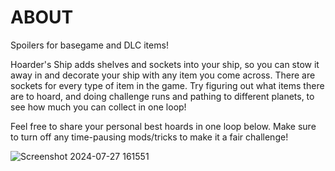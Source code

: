 # ABOUT
 
Spoilers for basegame and DLC items!

Hoarder's Ship adds shelves and sockets into your ship, so you can stow it away in and decorate your ship with any item you come across.
There are sockets for every type of item in the game. Try figuring out what items there are to hoard, and doing challenge runs and pathing to different planets, to see how much you can collect in one loop!

Feel free to share your personal best hoards in one loop below.
Make sure to turn off any time-pausing mods/tricks to make it a fair challenge!

![Screenshot 2024-07-27 161551](https://github.com/user-attachments/assets/8deab44f-3e66-4710-8825-abdc37c9ff14)
